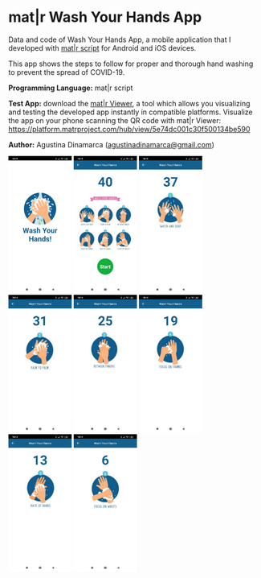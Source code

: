 # mat|r Wash Your Hands App
Data and code of Wash Your Hands App, a mobile application that I developed with [mat|r script](https://www.matrproject.com/)  for Android and iOS devices.

This app shows the steps to follow for proper and thorough hand washing to prevent the spread of COVID-19.

**Programming Language:** mat|r script

**Test App:** download the [mat|r Viewer](http://matrproject.com/docs/eng/viewer-eng/), a tool which allows you visualizing and testing the developed app instantly in compatible platforms. Visualize the app on your phone scanning the QR code with mat|r Viewer: https://platform.matrproject.com/hub/view/5e74dc001c30f500134be590

**Author:** Agustina Dinamarca (agustinadinamarca@gmail.com)

<img src="Images/img-A.jpg" width="25%" height="25%">
<img src="Images/img-B.jpg" width="25%" height="25%">
<img src="Images/img-C.jpg" width="25%" height="25%">
<img src="Images/img-D.jpg" width="25%" height="25%">
<img src="Images/img-E.jpg" width="25%" height="25%">
<img src="Images/img-F.jpg" width="25%" height="25%">
<img src="Images/img-G.jpg" width="25%" height="25%">
<img src="Images/img-H.jpg" width="25%" height="25%">
